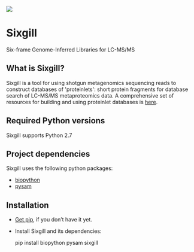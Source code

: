 ![](http://noble.gs.washington.edu/proj/proteinlet/images/sixgill_logo.png)

# Sixgill
Six-frame Genome-Inferred Libraries for LC-MS/MS

## What is Sixgill?

Sixgill is a tool for using shotgun metagenomics sequencing reads to construct databases of 'proteinlets':
short protein fragments for database search of LC-MS/MS metaproteomics data. A comprehensive set of 
resources for building and using proteinlet databases is 
[here](http://noble.gs.washington.edu/proj/proteinlet/).

## Required Python versions

Sixgill supports Python 2.7 

## Project dependencies

Sixgill uses the following python packages:

* [biopython](http://biopython.org)
* [pysam](https://code.google.com/archive/p/pysam/)

## Installation

* [Get pip](https://pip.pypa.io/en/stable/installing/), if you don’t have it yet.

* Install Sixgill and its dependencies:

    pip install biopython pysam sixgill


